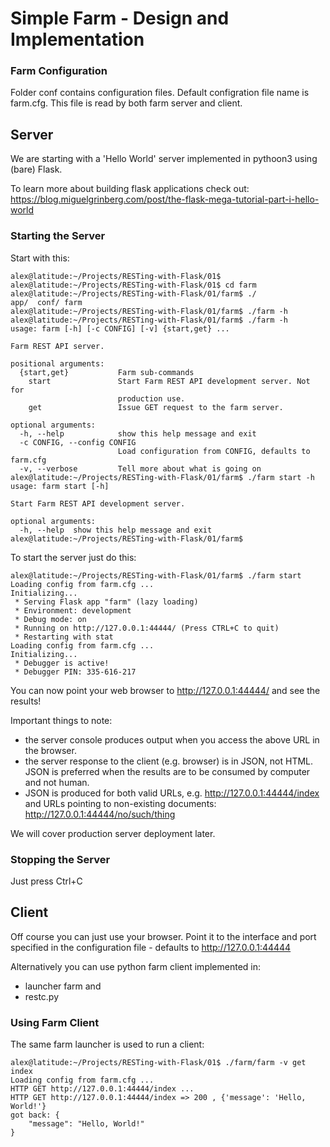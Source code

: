 # Simple Farm - Design and Implementation

### Farm Configuration

Folder conf contains configuration files.  Default configration file name is
farm.cfg.  This file is read by both farm server and client.

## Server

We are starting with a 'Hello World' server implemented in pythoon3 using
(bare) Flask.

To learn more about building flask applications check out:
https://blog.miguelgrinberg.com/post/the-flask-mega-tutorial-part-i-hello-world

### Starting the Server

Start with this: 

```
alex@latitude:~/Projects/RESTing-with-Flask/01$ 
alex@latitude:~/Projects/RESTing-with-Flask/01$ cd farm
alex@latitude:~/Projects/RESTing-with-Flask/01/farm$ ./
app/  conf/ farm  
alex@latitude:~/Projects/RESTing-with-Flask/01/farm$ ./farm -h
alex@latitude:~/Projects/RESTing-with-Flask/01/farm$ ./farm -h
usage: farm [-h] [-c CONFIG] [-v] {start,get} ...

Farm REST API server.

positional arguments:
  {start,get}           Farm sub-commands
    start               Start Farm REST API development server. Not for
                        production use.
    get                 Issue GET request to the farm server.

optional arguments:
  -h, --help            show this help message and exit
  -c CONFIG, --config CONFIG
                        Load configuration from CONFIG, defaults to farm.cfg
  -v, --verbose         Tell more about what is going on
alex@latitude:~/Projects/RESTing-with-Flask/01/farm$ ./farm start -h
usage: farm start [-h]

Start Farm REST API development server.

optional arguments:
  -h, --help  show this help message and exit
alex@latitude:~/Projects/RESTing-with-Flask/01/farm$ 
```

To start the server just do this:

```
alex@latitude:~/Projects/RESTing-with-Flask/01/farm$ ./farm start
Loading config from farm.cfg ...
Initializing...
 * Serving Flask app "farm" (lazy loading)
 * Environment: development
 * Debug mode: on
 * Running on http://127.0.0.1:44444/ (Press CTRL+C to quit)
 * Restarting with stat
Loading config from farm.cfg ...
Initializing...
 * Debugger is active!
 * Debugger PIN: 335-616-217
```
You can now point your web browser to http://127.0.0.1:44444/ and see the results!

Important things to note:

* the server console produces output when you access the above URL in the
browser.
* the server response to the client (e.g. browser) is in JSON, not HTML.  
JSON is preferred when the results are to be consumed by computer and not human.
* JSON is produced for both valid URLs, e.g. http://127.0.0.1:44444/index and
URLs pointing to non-existing documents: http://127.0.0.1:44444/no/such/thing

We will cover production server deployment later.

### Stopping the Server

Just press Ctrl+C

## Client

Off course you can just use your browser. Point it to the interface and port
specified in the configuration file - defaults to http://127.0.0.1:44444

Alternatively you can use python farm client implemented in:

* launcher farm and
* restc.py


### Using Farm Client

The same farm launcher is used to run a client:

```
alex@latitude:~/Projects/RESTing-with-Flask/01$ ./farm/farm -v get index
Loading config from farm.cfg ...
HTTP GET http://127.0.0.1:44444/index ...
HTTP GET http://127.0.0.1:44444/index => 200 , {'message': 'Hello, World!'}
got back: {
    "message": "Hello, World!"
}
```

